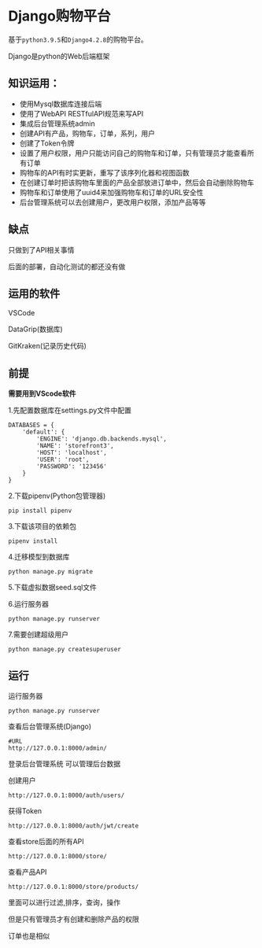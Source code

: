 # Django购物平台

基于`python3.9.5`和`Django4.2.8`的购物平台。

 Django是python的Web后端框架   

## 知识运用：

- 使用Mysql数据库连接后端
- 使用了WebAPI RESTfulAPI规范来写API
- 集成后台管理系统admin
- 创建API有产品，购物车，订单，系列，用户
- 创建了Token令牌
- 设置了用户权限，用户只能访问自己的购物车和订单，只有管理员才能查看所有订单
- 购物车的API有时实更新，重写了该序列化器和视图函数
- 在创建订单时把该购物车里面的产品全部放进订单中，然后会自动删除购物车
- 购物车和订单使用了uuid4来加强购物车和订单的URL安全性
- 后台管理系统可以去创建用户，更改用户权限，添加产品等等


## 缺点
只做到了API相关事情

后面的部署，自动化测试的都还没有做



## 运用的软件

VSCode

DataGrip(数据库)

GitKraken(记录历史代码)





## 前提

**需要用到VScode软件**

1.先配置数据库在settings.py文件中配置

```django
DATABASES = {
    'default': {
        'ENGINE': 'django.db.backends.mysql',
        'NAME': 'storefront3',
        'HOST': 'localhost',
        'USER': 'root',
        'PASSWORD': '123456'
    }
}
```

2.下载pipenv(Python包管理器)

```
pip install pipenv
```

3.下载该项目的依赖包

```
pipenv install
```

4.迁移模型到数据库

```
python manage.py migrate
```

5.下载虚拟数据seed.sql文件

6.运行服务器

```
python manage.py runserver
```

7.需要创建超级用户

```
python manage.py createsuperuser
```



## 运行

运行服务器

```
python manage.py runserver
```



查看后台管理系统(Django)

```
#URL
http://127.0.0.1:8000/admin/
```

登录后台管理系统 可以管理后台数据



创建用户

```
http://127.0.0.1:8000/auth/users/
```



获得Token

```
http://127.0.0.1:8000/auth/jwt/create
```



查看store后面的所有API

```
http://127.0.0.1:8000/store/
```



查看产品API

```
http://127.0.0.1:8000/store/products/
```

里面可以进行过滤,排序，查询，操作

但是只有管理员才有创建和删除产品的权限

订单也是相似




